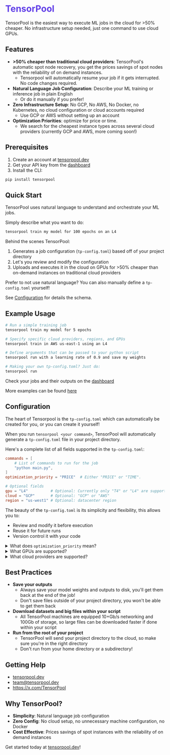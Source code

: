 <h1 style="color: #613FE7">TensorPool</h1>

TensorPool is the easiest way to execute ML jobs in the cloud for >50% cheaper. No infrastructure setup needed, just one command to use cloud GPUs.

## Features
- **>50% cheaper than traditional cloud providers**: TensorPool's automatic spot node recovery, you get the prices savings of spot nodes with the reliability of on demand instances.
  - Tensorpool will automatically resume your job if it gets interrupted. No code changes required.
- **Natural Language Job Configuration**: Describe your ML training or inference job in plain English
  - Or do it manually if you prefer!
- **Zero Infrastructure Setup**: No GCP, No AWS, No Docker, no Kubernetes, no cloud configuration or cloud accounts required
  - Use GCP or AWS without setting up an account
- **Optimization Priorities**: optimize for price or time.
  - We search for the cheapest instance types across several cloud providers (currently GCP and AWS, more coming soon!)



## Prerequisites
1. Create an account at [tensorpool.dev](https://tensorpool.dev)
2. Get your API key from the [dashboard](https://tensorpool.dev/dashboard)
3. Install the CLI:
```bash
pip install tensorpool
```

## Quick Start
TensorPool uses natural language to understand and orchestrate your ML jobs.

Simply describe what you want to do:

```bash
tensorpool train my model for 100 epochs on an L4
```

Behind the scenes TensorPool:
1. Generates a job configuration (`tp-config.toml`) based off of your project directory
2. Let's you review and modify the configuration
3. Uploads and executes it in the cloud on GPUs for >50% cheaper than on-demand instances on traditional cloud providers

Prefer to not use natural language? You can also manually define a `tp-config.toml` yourself!

See [Configuration](#configuration) for details the schema.

## Example Usage

```bash
# Run a simple training job
tensorpool train my model for 5 epochs
```
```bash
# Specify specific cloud providers, regions, and GPUs
tensorpool train in AWS us-east-1 using an L4
```
```bash
# Define arguments that can be passed to your python script
tensorpool run with a learning rate of 0.9 and save my weights
```
```bash
# Making your own tp-config.toml? Just do:
tensorpool run
```
Check your jobs and their outputs on the [dashboard](https://tensorpool.dev/dashboard)

More examples can be found [here](https://github.com/tensorpool/tensorpool/tree/main/examples/mnist)

## Configuration

The heart of Tensorpool is the `tp-config.toml` which can automatically be created for you, or you can create it yourself!

When you run `tensorpool <your command>`, TensorPool will automatically generate a `tp-config.toml` file in your project directory.

Here's a complete list of all fields supported in the `tp-config.toml`:
```toml
commands = [
    # List of commands to run for the job
    "python main.py",
]
optimization_priority = "PRICE"  # Either "PRICE" or "TIME".

# Optional fields
gpu = "L4"          # Optional: Currently only "T4" or "L4" are supported (more GPUs coming soon!)
cloud = "GCP"       # Optional: "GCP" or "AWS"
region = "us-west1" # Optional: datacenter region
```

The beauty of the `tp-config.toml` is its simplicity and flexibility, this allows you to:
- Review and modify it before execution
- Reuse it for future runs
- Version control it with your code

<details>
<summary>What does <code>optimization_priority</code> mean?</summary>
<br>

`optimization_priority = "PRICE"` means that TensorPool will search for the cheapest instance types across all cloud providers.

`optimization_priority = "TIME"` means that TensorPool will search for the fastest instance types (best GPU) across all cloud providers.

`cloud` or `region` can be specified to limit the search to a specific cloud provider or region.
</details>

<details>
<summary>What GPUs are supported?</summary>
<br>
Currently T4s and L4s are supported. More GPUs are coming soon!
</details>

<details>
<summary>What cloud providers are supported?</summary>
<br>
Currently GCP and AWS are supported. More cloud providers are coming soon!
</details>

## Best Practices
- **Save your outputs**
  - Always save your model weights and outputs to disk, you'll get them back at the end of the job!
  - Don't save files outside of your project directory, you won't be able to get them back
- **Download datasets and big files within your script**
  - All TensorPool machines are equipped 10+Gb/s networking and 100Gb of storage, so large files can be downloaded faster if done within your script
- **Run from the root of your project**
  - TensorPool will send your project directory to the cloud, so make sure you're in the right directory
  - Don't run from your home directory or a subdirectory!

## Getting Help
- [tensorpool.dev](https://tensorpool.dev)
- team@tensorpool.dev
- https://x.com/TensorPool

## Why TensorPool?
- **Simplicity**: Natural language job configuration
- **Zero Config**: No cloud setup, no unnecessary machine configuration, no Docker
- **Cost Effective**: Prices savings of spot instances with the reliability of on demand instances

Get started today at [tensorpool.dev](https://tensorpool.dev)!

